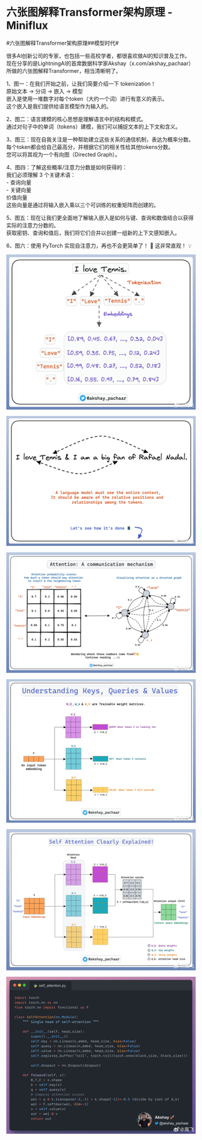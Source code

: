 # 六张图解释Transformer架构原理 - Miniflux
 #六张图解释Transformer架构原理##模型时代#  
 
很多AI创新公司的专家，也包括一些高校学者，都很喜欢做AI的知识普及工作。  
现在分享的是LightningAI的首席数据科学家Akshay（x.com/akshay_pachaar）所做的六张图解释Transformer，相当清晰明了。

1、图一：在我们开始之前，让我们简要介绍一下 tokenization！  
原始文本 → 分词 → 嵌入 → 模型  
嵌入是使用一堆数字对每个token（大约一个词）进行有意义的表示。  
这个嵌入是我们提供给语言模型作为输入的。

2、图二：语言建模的核心思想是理解语言中的结构和模式。  
通过对句子中的单词（tokens）建模，我们可以捕捉文本的上下文和含义。

3、图三：现在自我关注是一种帮助建立这些关系的通信机制，表达为概率分数。  
每个token都会给自己最高分，并根据它们的相关性给其他tokens分数。  
您可以将其视为一个有向图（Directed Graph）。

4、图四：了解这些概率/注意力分数是如何获得的：  
我们必须理解 3 个关键术语：  
\- 查询向量  
\- 关键向量  
价值向量  
这些向量是通过将输入嵌入乘以三个可训练的权重矩阵而创建的。

5、图五：现在让我们更全面地了解输入嵌入是如何与键、查询和数值结合以获得实际的注意力分数的。  
获取密钥、查询和值后，我们将它们合并以创建一组新的上下文感知嵌入。

6、图六：使用 PyTorch 实现自注意力，再也不会更简单了！ 🚀 这非常直观！ 💡

[![](assets/5/2/52e95eff68adb381fb6c115d046fdf75.jpg)
](https://rss.tsinling.workers.dev/image/wx2.sinaimg.cn/large/49858279gy1hqo1l3l43lj235s2l4am0.jpg)

[![](assets/5/c/5c5827cce61be0c928329a9a02cb62f2.jpg)
](https://rss.tsinling.workers.dev/image/wx4.sinaimg.cn/large/49858279gy1hqo1l5xxvpj235s25vk0i.jpg)

[![](assets/7/d/7ddc920e2c7ad529ef496a77ed87ca90.jpg)
](https://rss.tsinling.workers.dev/image/wx1.sinaimg.cn/large/49858279gy1hqo1kznj05j235s209gyo.jpg)

[![](assets/8/2/82755ee4b74dc613e5eff8e800783cf9.jpg)
](https://rss.tsinling.workers.dev/image/wx4.sinaimg.cn/large/49858279gy1hqo1lcoy3nj235s2e212k.jpg)

[![](assets/b/e/bed1d0305d765717f11a34d728c7011c.jpg)
](https://rss.tsinling.workers.dev/image/wx3.sinaimg.cn/large/49858279gy1hqo1lekl94j235s2cpwq8.jpg)

[![](assets/c/0/c045de4ac18590acdc8956577720eb46.jpg)
](https://rss.tsinling.workers.dev/image/wx4.sinaimg.cn/large/49858279gy1hqo1m0tr8hj235s2m9h13.jpg)